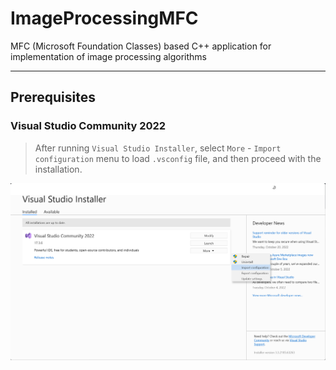 # ImageProcessingMFC
MFC (Microsoft Foundation Classes) based C++ application for implementation of image processing algorithms
***
## Prerequisites
### Visual Studio Community 2022
> After running `Visual Studio Installer`, select `More` - `Import configuration` menu to load `.vsconfig` file, and then proceed with the installation.

![vsinstaller](images/README/vsinstaller.png)
